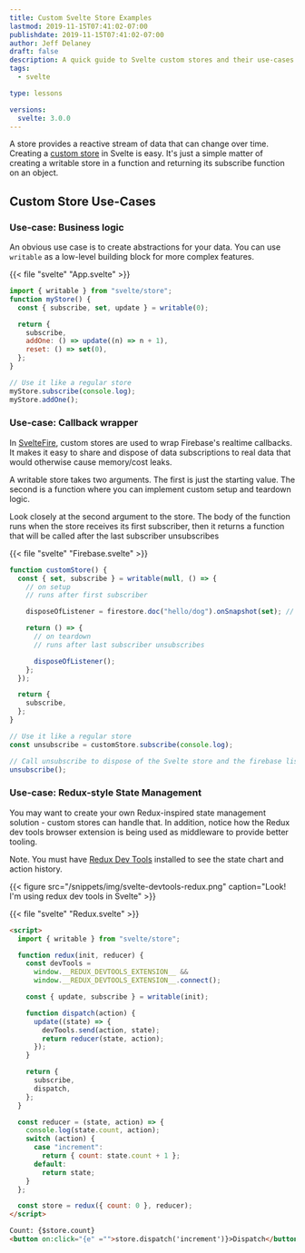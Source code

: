```yaml
---
title: Custom Svelte Store Examples
lastmod: 2019-11-15T07:41:02-07:00
publishdate: 2019-11-15T07:41:02-07:00
author: Jeff Delaney
draft: false
description: A quick guide to Svelte custom stores and their use-cases.
tags:
  - svelte

type: lessons

versions:
  svelte: 3.0.0
---
```


A store provides a reactive stream of data that can change over time. Creating a [custom store](https://svelte.dev/tutorial/custom-stores) in Svelte is easy. It's just a simple matter of creating a writable store in a function and returning its subscribe function on an object.

## Custom Store Use-Cases

### Use-case: Business logic

An obvious use case is to create abstractions for your data. You can use `writable` as a low-level building block for more complex features.

{{< file "svelte" "App.svelte" >}}

```js
import { writable } from "svelte/store";
function myStore() {
  const { subscribe, set, update } = writable(0);

  return {
    subscribe,
    addOne: () => update((n) => n + 1),
    reset: () => set(0),
  };
}

// Use it like a regular store
myStore.subscribe(console.log);
myStore.addOne();
```

### Use-case: Callback wrapper

In [SvelteFire](https://github.com/codediodeio/sveltefire), custom stores are used to wrap Firebase's realtime callbacks. It makes it easy to share and dispose of data subscriptions to real data that would otherwise cause memory/cost leaks.

A writable store takes two arguments. The first is just the starting value. The second is a function where you can implement custom setup and teardown logic.

Look closely at the second argument to the store. The body of the function runs when the store receives its first subscriber, then it returns a function that will be called after the last subscriber unsubscribes

{{< file "svelte" "Firebase.svelte" >}}

```js
function customStore() {
  const { set, subscribe } = writable(null, () => {
    // on setup
    // runs after first subscriber

    disposeOfListener = firestore.doc("hello/dog").onSnapshot(set); // Set the value of the store

    return () => {
      // on teardown
      // runs after last subscriber unsubscribes

      disposeOfListener();
    };
  });

  return {
    subscribe,
  };
}

// Use it like a regular store
const unsubscribe = customStore.subscribe(console.log);

// Call unsubscribe to dispose of the Svelte store and the firebase listener.
unsubscribe();
```

### Use-case: Redux-style State Management

You may want to create your own Redux-inspired state management solution - custom stores can handle that. In addition, notice how the Redux dev tools browser extension is being used as middleware to provide better tooling.

Note. You must have [Redux Dev Tools](https://chrome.google.com/webstore/detail/redux-devtools/lmhkpmbekcpmknklioeibfkpmmfibljd?hl=en) installed to see the state chart and action history.

{{< figure src="/snippets/img/svelte-devtools-redux.png" caption="Look! I'm using redux dev tools in Svelte" >}}

{{< file "svelte" "Redux.svelte" >}}

```html
<script>
  import { writable } from "svelte/store";

  function redux(init, reducer) {
    const devTools =
      window.__REDUX_DEVTOOLS_EXTENSION__ &&
      window.__REDUX_DEVTOOLS_EXTENSION__.connect();

    const { update, subscribe } = writable(init);

    function dispatch(action) {
      update((state) => {
        devTools.send(action, state);
        return reducer(state, action);
      });
    }

    return {
      subscribe,
      dispatch,
    };
  }

  const reducer = (state, action) => {
    console.log(state.count, action);
    switch (action) {
      case "increment":
        return { count: state.count + 1 };
      default:
        return state;
    }
  };

  const store = redux({ count: 0 }, reducer);
</script>

Count: {$store.count}
<button on:click="{e" ="">store.dispatch('increment')}>Dispatch</button>
```
